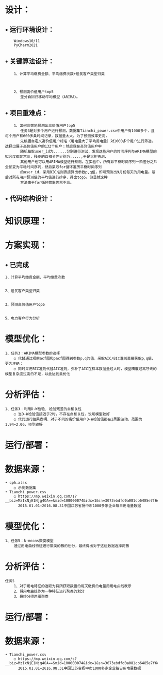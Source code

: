 # 设计：
## • 运行环境设计：
        Windows10/11
	    PyCharm2021
## • 关键算法设计：
        1、计算平均缴费金额、平均缴费次数+居民客户类型归类
	       
	
	
	    2、预测高价值用户top5
	       差分自回归移动平均模型（ARIMA）。
	

## • 项目重难点：
        1、如何高效地预测出高价值用户top5
	       任务3是对多个用户进行预测，数据集Tianchi_power.csv中用户有1000多个，且每个用户有600多条时间记录，数据量太大。为了预测效率更高，
	       先根据自定义高价值用户标准（用电量大于平均用电量）对1000多个用户进行筛选，选择出属于高价值用户的132个用户；然后我在高价值用户中
	       随机抽取user_id为......分别进行测试，发现这些用户的时间序列与ARIMA模型的拟合度都非常高，残差的自相关性分别为.....,于是大胆猜测，
	       其他用户也可以用ARIMA模型进行预测。在实验中，所有非平稳时间序列一阶差分之后全部变为平稳时间序列，然后采取for循环遍历平稳时间序列
	       的user_id，采用BIC准则直接算出参数p,q值，即可预测出9月份每天的用电量。最后对所有用户预测值的平均值进行排序，得出top5。但显然这种
	       方法由于for循环效率仍然不高。

## • 代码结构设计：


# 知识原理：
	  
# 方案实现：
## • 已完成
	1、计算平均缴费金额、平均缴费次数
	
		
	2、居民客户类型归类
		
	
	3、预测高价值用户top5
	
	
	5、电力客户行为分析
		

# 模型优化：
    1、任务3：ARIMA模型参数的选择
        ○ 代替通过观察acf图和pacf图得到参数p,q的值，采取AIC/BIC准则直接获取p,q值，更为准确；
	    ○ 同时采用BIC准则代替AIC准则，弥补了AIC在样本数据量过大时，模型精度过高导致的模型复杂度过高的不足，以此达到最优化

# 分析评估：
    1、任务3：利用D-W检验, 检验残差的自相关性
        ○ 当D-W检验值接近于2时，不存在自相关性，说明模型较好
	    ○ 代码运行结果表明，对于不同的高价值用户D-W检验值都在2周围波动，范围为1.94~2.06，模型较好

# 运行/部署：

# 数据来源：
	• cph.xlsx                             
		○ 示例数据集
	• Tianchi_power.csv 
		○ https://mp.weixin.qq.com/s?__biz=MzIxNjE1Njg4OA==&mid=100000074&idx=1&sn=3073ebdfd0a081cb6485e7f6c0e9afc9&chksm=178c1efd20fb97eb04586d0f6757f40eee42170a1d71196762cc33751a25df75adbc5d329821&mpshare=1&scene=23&srcid=0518olygZZCnGt2yLNZkepYU&sharer_sharetime=1652861545327&sharer_shareid=32db0bc2d3c4c22843f068f1a5ea1660#rd
          2015.01.01—2016.08.31中国江苏省扬中市1000多家企业每日用电量数据
   
   
 

		

# 模型优化：
    1、任务5：k-means聚类模型
        通过用电曲线特征进行聚类的簇的划分，最终得出对于这组数据选择两簇

# 分析评估：
    任务5
        1、对于用电特征的选取为将所获取数据的每天缴费的电量用用电曲线表示
        2、将用电曲线作为一种特征进行聚类的划分
        3、最终分得两组聚类

# 运行/部署：

# 数据来源：
	• Tianchi_power.csv 
		○ https://mp.weixin.qq.com/s?__biz=MzIxNjE1Njg4OA==&mid=100000074&idx=1&sn=3073ebdfd0a081cb6485e7f6c0e9afc9&chksm=178c1efd20fb97eb04586d0f6757f40eee42170a1d71196762cc33751a25df75adbc5d329821&mpshare=1&scene=23&srcid=0518olygZZCnGt2yLNZkepYU&sharer_sharetime=1652861545327&sharer_shareid=32db0bc2d3c4c22843f068f1a5ea1660#rd
          2015.01.01—2016.08.31中国江苏省扬中市1000多家企业每日用电量数据
